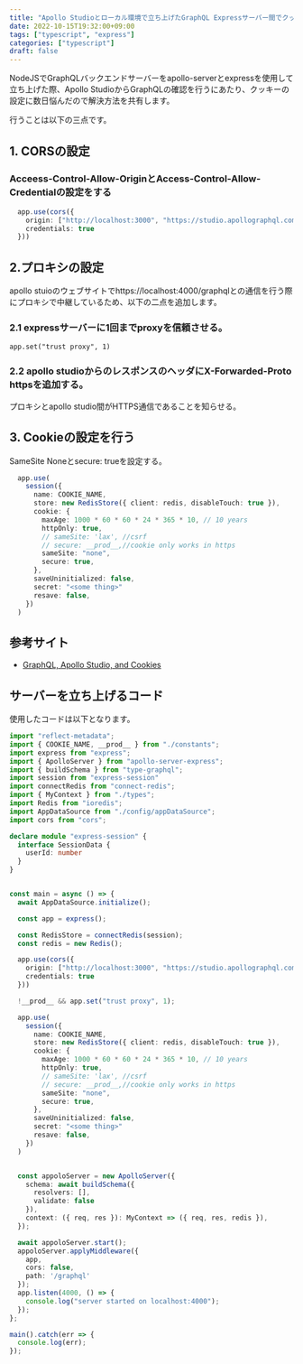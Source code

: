```yaml
---
title: "Apollo Studioとローカル環境で立ち上げたGraphQL Expressサーバー間でクッキーを使用する"
date: 2022-10-15T19:32:00+09:00
tags: ["typescript", "express"]
categories: ["typescript"]
draft: false
---
```


NodeJSでGraphQLバックエンドサーバーをapollo-serverとexpressを使用して立ち上げた際、Apollo StudioからGraphQLの確認を行うにあたり、クッキーの設定に数日悩んだので解決方法を共有します。
<!--more-->

行うことは以下の三点です。

## 1. CORSの設定

### Acceess-Control-Allow-OriginとAccess-Control-Allow-Credentialの設定をする


```typescript
  app.use(cors({
    origin: ["http://localhost:3000", "https://studio.apollographql.com"],
    credentials: true
  }))
```

## 2.プロキシの設定

apollo stuioのウェブサイトでhttps://localhost:4000/graphqlとの通信を行う際にプロキシで中継しているため、以下の二点を追加します。

### 2.1 expressサーバーに1回までproxyを信頼させる。


```
app.set("trust proxy", 1)
```

### 2.2 apollo studioからのレスポンスのヘッダにX-Forwarded-Proto httpsを追加する。

プロキシとapollo studio間がHTTPS通信であることを知らせる。


## 3. Cookieの設定を行う

SameSite Noneとsecure: trueを設定する。

```typescript
  app.use(
    session({
      name: COOKIE_NAME,
      store: new RedisStore({ client: redis, disableTouch: true }),
      cookie: {
        maxAge: 1000 * 60 * 60 * 24 * 365 * 10, // 10 years
        httpOnly: true,
        // sameSite: 'lax', //csrf
        // secure: __prod__,//cookie only works in https
        sameSite: "none",
        secure: true,
      },
      saveUninitialized: false,
      secret: "<some thing>"
      resave: false,
    })
  )
```
## 参考サイト
- [GraphQL, Apollo Studio, and Cookies](https://blog.devgenius.io/graphql-apollo-studio-and-cookies-5d8519d0ca7e)

## サーバーを立ち上げるコード

使用したコードは以下となります。


```typescript
import "reflect-metadata";
import { COOKIE_NAME, __prod__ } from "./constants";
import express from "express";
import { ApolloServer } from "apollo-server-express";
import { buildSchema } from "type-graphql";
import session from "express-session"
import connectRedis from "connect-redis";
import { MyContext } from "./types";
import Redis from "ioredis";
import AppDataSource from "./config/appDataSource";
import cors from "cors";

declare module "express-session" {
  interface SessionData {
    userId: number
  }
}


const main = async () => {
  await AppDataSource.initialize();

  const app = express();

  const RedisStore = connectRedis(session);
  const redis = new Redis();

  app.use(cors({
    origin: ["http://localhost:3000", "https://studio.apollographql.com"],
    credentials: true
  }))

  !__prod__ && app.set("trust proxy", 1);

  app.use(
    session({
      name: COOKIE_NAME,
      store: new RedisStore({ client: redis, disableTouch: true }),
      cookie: {
        maxAge: 1000 * 60 * 60 * 24 * 365 * 10, // 10 years
        httpOnly: true,
        // sameSite: 'lax', //csrf
        // secure: __prod__,//cookie only works in https
        sameSite: "none",
        secure: true,
      },
      saveUninitialized: false,
      secret: "<some thing>"
      resave: false,
    })
  )


  const appoloServer = new ApolloServer({
    schema: await buildSchema({
      resolvers: [],
      validate: false
    }),
    context: ({ req, res }): MyContext => ({ req, res, redis }),
  });

  await appoloServer.start();
  appoloServer.applyMiddleware({
    app,
    cors: false,
    path: '/graphql'
  });
  app.listen(4000, () => {
    console.log("server started on localhost:4000");
  });
};

main().catch(err => {
  console.log(err);
});
```


